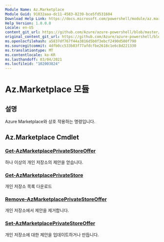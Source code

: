 ```yaml
---
Module Name: Az.Marketplace
Module Guid: 91832aaa-dc11-4583-8239-bce5fd531604
Download Help Link: https://docs.microsoft.com/powershell/module/az.marketplace
Help Version: 1.0.0.0
Locale: en-US
content_git_url: https://github.com/Azure/azure-powershell/blob/master/src/Marketplace/Marketplace/help/Az.Marketplace.md
original_content_git_url: https://github.com/Azure/azure-powershell/blob/master/src/Marketplace/Marketplace/help/Az.Marketplace.md
ms.openlocfilehash: a5837df767f44a3816d5b0f3ebcf2490d500f790
ms.sourcegitcommit: 4dfb0cc533b83f77afdcfbe2618c1e6c8d221330
ms.translationtype: MT
ms.contentlocale: ko-KR
ms.lasthandoff: 03/04/2021
ms.locfileid: "102003824"
---
```

# Az.Marketplace 모듈
## 설명
Azure Marketplace와 상호 작용하는 명령입니다.

## Az.Marketplace Cmdlet
### [Get-AzMarketplacePrivateStoreOffer](Get-AzMarketplacePrivateStoreOffer.md)
하나 이상의 개인 저장소의 제안을 얻습니다.

### [Get-AzMarketplacePrivateStore](Get-AzMarketplacePrivateStore.md)
개인 저장소 목록 다운로드

### [Remove-AzMarketplacePrivateStoreOffer](Remove-AzMarketplacePrivateStoreOffer.md)
개인 저장소에서 제안을 제거합니다.

### [Set-AzMarketplacePrivateStoreOffer](Set-AzMarketplacePrivateStoreOffer.md)
개인 저장소에 대한 제안을 업데이트하거나 만듭니다.

